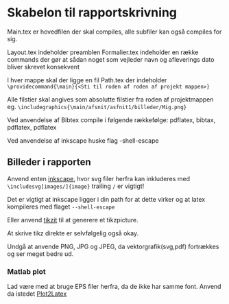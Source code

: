 # Skabelon til rapportskrivning

Main.tex er hovedfilen der skal compiles, alle subfiler kan også compiles for sig.

Layout.tex indeholder preamblen
Formalier.tex indeholder en række commands der gør at sådan noget som vejleder navn og afleverings dato bliver skrevet konsekvent

I hver mappe skal der ligge en fil Path.tex der indeholder 
`\providecommand{\main}{<Sti til roden af roden af projekt mappen>}`

Alle filstier skal angives som absolutte filstier fra roden af projektmappen eg. `\includegraphics{\main/afsnit/asfnit1/billeder/Mig.png}`

Ved anvendelse af Bibtex compile i følgende rækkefølge: pdflatex, bibtax, pdflatex, pdflatex



Ved anvendelse af inkscape huske flag -shell-escape

## Billeder i rapporten

Anvend enten [inkscape](https://inkscape.org/), hvor svg filer herfra kan inkluderes med
 `\includesvg[images/]{image}` trailing `/` er vigtigt!

Det er vigtigt at inkscape ligger i din path for at dette virker og at latex kompileres med 
flaget `--shell-escape`


Eller anvend [tikzit](https://tikzit.github.io/) til at generere et tikzpicture.

At skrive tikz direkte er selvfølgelig også okay.

Undgå at anvende PNG, JPG og JPEG, da vektorgrafik(svg,pdf) fortrækkes og ser meget bedre ud.

### Matlab plot

Lad være med at bruge EPS filer herfra, da de ikke har samme font. Anvend da istedet 
[Plot2Latex](https://se.mathworks.com/matlabcentral/fileexchange/52700-plot2latex)


